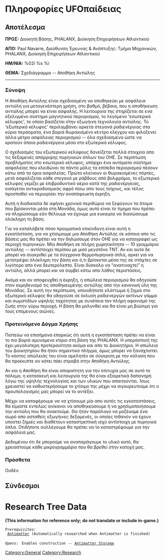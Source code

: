 # Πληροφορίες UFOπαίδειας

## Αποτέλεσμα

**ΠΡΟΣ:** Διοικητή Βάσης, PHALANX, Διοίκηση Επιχειρήσεων Ατλαντικού

**ΑΠΟ:** Paul Navarre, Διεύθυνση Έρευνας & Ανάπτυξης: Τμήμα Μηχανικών,
PHALANX, Διοίκηση Επιχειρήσεων Ατλαντικού

**ΗΜ/ΝΙΑ:** %02i %s %i

**ΘΕΜΑ:** Σχεδιάγραμμα -- Αποθήκη Αντιύλης

------------------------------------------------------------------------

### Σύνοψη

Η Αποθήκη Αντιύλης είναι σχεδιασμένη να αποθηκεύει με ασφάλεια αντιύλη
για μεταγενέστερη χρήση, στο βαθμό, βέβαια, που η αποθήκευση αντιύλης
μπορεί να είναι ασφαλής. Η λειτουργία της στηρίζεται σε ενα εξελιγμένο
σύστημα μαγνητικού περιορισμού, το λεγόμενο 'εσωτερικό κέλυφος', το
οποίο βασίζεται στην εξωγήινη τεχνολογία αντιύλης. Το 'εξωτερικό
κέλυφος' περιλαμβάνει αρκετά στεγανά ραδιενέργιας στα κύρια περάσματα,
ένα βαριά θωρακισμένο κέντρο ελέγχου και φιλοξενεί άλλα μέτρα ασφάλειας
περιορισμού -- όλα σχεδιασμένα ώστε να κρατούν όποια ραδιενέργεια μέσα
στο εξωτερικό κέλυφος.

Ο σχεδιασμός του εξωτερικού κελύφους δανείζεται πολλά στοιχεία απο τις
δεξαμενές απόρριψης πυρηνικών όπλων του ΟΗΕ. Σε περίπτωση προβλήματος
στο εσωτερικό κέλυφος, υπάρχει ένα αυτόματο σύστημα ασφαλείας που
κλειδώνει τα πάντα μόλις τα επίπεδα περιορισμού πέσουν κάτω από τα όρια
ασφαλείας. Πρώτα κλείνουν οι θωρακισμένες πόρτες, μετά ασφαλίζεται κάθε
στεγανό με ράβδους από βολφράμιο, το εξωτερικό κέλυφος γεμίζει με
επιβραδυντικό αέριο κατά της ραδιενέργειας, εισάγεται αντικραδασμικός
αφρό πίσω απο τους τοίχους, και τέλος προσπαθεί να περιορίσει την
αναπόφευκτη έκρηξη.

Αυτή η διαδικασία δε αφήνει χρονικά περιθώρια να ξεφύγουν τα άτομα που
βρίσκονται μέσα στη Μονάδα, όμως αυτό είναι το τίμημα που πρέπει να
πληρώσουμε εάν θέλουμε να έχουμε μια ευκαιρία να διασώσουμε όλόκληρη τη
βάση.

Για να καταλάβετε πόσο πραγματικά επικίνδυνη είναι αυτή η εγκατάσταση,
για να χτίσιμουμε μια Αποθήκη Αντιύλης σε κάποια απο τις βάσεις μας θα
πρέπει να την δηλώσουμε στον ΟΗΕ για να καταγραφεί ως περιοχή πυρηνικών.
Μία Αποθήκη σε πλήρη χωρητικότητα -- 10 γραμμάρια αντιύλης --
αντίστοιχεί περίπου με μισό μεγατόνο TNT. Αν και αυτό δε μπορεί να
συγκριθεί με τα σύγχρονα θερμοπυρηνικά όπλα, αρκεί για να μετατρέψει
όλόκληρη την βάση και ό,τι βρίσκεται μέσα της σε στάχτες σε λιγότερο απο
ένα δευτερόλεπτο. Είναι δύσκολο να "ανατιναχτεί" η αντιύλη, αλλά μπορεί
και να συμβεί κάτω απο λάθος περιστάσεις.

Ακόμα και αν αποφευχθεί η έκρηξη, η απώλεια περιορισμού θα οδηγούσε στον
εκμηδενισμό τις αποθηκευμένης αντιύλης από την κανονική ύλη της Μονάδας.
Σε αυτή την περίπτωση, οποιοδήποτε ελάττωμα ή ζημιά στο εξωτερικό
κέλυφος θα οδηγούσε σε έκλυση ραδιενεργών ακτίνων γάμμα και σωματιδίων
υψηλής ταχύτητας με συνέπεια τον πλήρη αφανισμό της ζωής στην γύρω
περιοχή. Η βάση θα μολυνθεί και θα είναι μη βιώσιμη για τους επόμενους
αιώνες.

### Προτεινόμενο Δόγμα Χρήσης

Πιστεύω να επισήμανα επαρκώς ότι αυτή η εγκατάσταση πρέπει να είναι το
πιο βαριά αμυνόμενο κτίριο στη βάση της PHALANX. Η υπεράσπισή της έχει
μεγαλύτερη προτεραιότητα ακόμα και απο το Διοικητήριο. Η απώλεια του
Διοικητηρίου θα ήταν σημαντικό πλήγμα, όμως μπορεί να ξαναχτιστεί. Το
κόστος απώλειάς του είναι αμελητέο σε σύγκριση με την κόλαση που θα
προέκυπτε αν κάτει πάει στραβά στην Αποθήκη Αντιύλης.

Αν και η Αποθήκη θα είναι απαραίτητη για την επιτυχία μας σε αυτό το
πόλεμο, η κατασκευή και λειτουργία της θα είναι εξαιρετικά δαπανηρή λόγω
της υψηλής τεχνολογίας και των υλικών που απαιτούνται. Ίσως χρειαστεί να
καθυστερήσουμε το χτίσιμο της μέχρι να σιγουρευτούμε ότι ο
προυπολογισμός μας μπορεί να το αντέξει.

Μέχρι να καταφέρουμε να να χτίσουμε μία απο αυτές τις εγκαταστάσεις, θα
είμαστε εντελώς ανίκανοι να αποθηκεύσουμε ή να χρησιμοποιήσουμε την
αντιύλη που θα ανακτούμε. Θα ήταν παράλογο να μαζέυαμε ένα σωρό απο
ασταθείς εξωγήινες δεξαμενές, οι οποίες πιθανόν να έχουν υποστεί ζημιές
και διαθέτουν καταστρεπτική ισχύ αντίστοιχη με πυρηνικά όπλα. Οτιδήποτε
συλλέγουμε θα πρέπει να το καταστρέφουμε για την ασφάλειά μας.

Δεδομένου ότι δε μπορούμε να αναπαράγουμε το υλικό αυτό, θα χρειαστούμε
κάθε μικρογραμμάριο που θα βρεθεί στην κατοχή μας.

### Πρόσθετα

Ουδέν.

## Σύνδεσμοι

# Research Tree Data

**(This information for reference only; do not translate or include
in-game.)**

*`Prerequisites:`*
` `[`Antimatter`](Research/Antimatter "wikilink")` (Automatically researched when Antimatter is finished)`

*`Opens:`*
` Enables construction -- `[`Antimatter Storage`](Base_Facilities/Antimatter_Storage "wikilink")

[Category:General](Category:General "wikilink")
[Category:Research](Category:Research "wikilink")